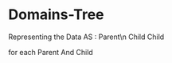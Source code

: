 # Domains-Tree


Representing the Data AS :      Parent\n
                              Child Child
                              
for each Parent And Child
